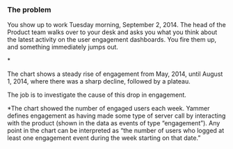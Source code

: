 ### The problem

You show up to work Tuesday morning, September 2, 2014. The head of the Product team walks over 
to your desk and asks you what you think about the latest activity on the user engagement dashboards. 
You fire them up, and something immediately jumps out.

<chart omitted>*

The chart shows a steady rise of engagement from May, 2014, until August 1, 2014, where there was a sharp decline, 
followed by a plateau.

The job is to investigate the cause of this drop in engagement.

*The chart showed the number of engaged users each week. Yammer
defines engagement as having made some type of server call by interacting 
with the product (shown in the data as events of type “engagement”). Any point
in the chart can be interpreted as “the number of users who logged at least one engagement 
event during the week starting on that date.”
